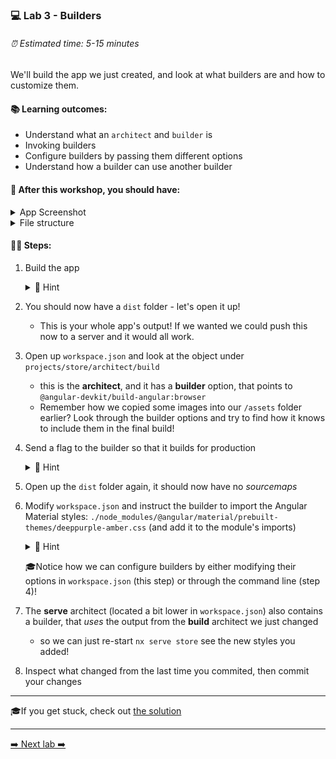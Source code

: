 ### 💻 Lab 3 - Builders

###### ⏰ Estimated time: 5-15 minutes

We'll build the app we just created, and look at what builders are and how to customize them.

#### 📚 Learning outcomes:

- Understand what an `architect` and `builder` is
- Invoking builders
- Configure builders by passing them different options
- Understand how a builder can use another builder

#### 📲 After this workshop, you should have:

<details>
  <summary>App Screenshot</summary>
  <img src="../assets/lab3_screenshot.png" width="500" alt="screenshot of lab3 result">
</details>

<details>
  <summary>File structure</summary>
  <img src="../assets/lab3_directory-structure.png" height="700" alt="lab3 file structure">
</details>

#### 🏋️‍♀️ Steps:

1. Build the app

   <details>
   <summary>🐳 Hint</summary>
   <img src="../assets/lab3_build_cmds.png" alt="Nx builder command structure">
   </details>

2. You should now have a `dist` folder - let's open it up!
   - This is your whole app's output! If we wanted we could push this now to a server and it would all work.
3. Open up `workspace.json` and look at the object under `projects/store/architect/build`
   - this is the **architect**, and it has a **builder** option, that points to `@angular-devkit/build-angular:browser`
   - Remember how we copied some images into our `/assets` folder earlier? Look through the builder options and try to find how it knows to include them in the final build!
4. Send a flag to the builder so that it builds for production

   <details>
   <summary>🐳 Hint</summary>

   `--configuration=production`

   </details>

5. Open up the `dist` folder again, it should now have no _sourcemaps_
6. Modify `workspace.json` and instruct the builder to import the Angular Material styles: `./node_modules/@angular/material/prebuilt-themes/deeppurple-amber.css` (and add it to the module's imports)

   <details>
    <summary>🐳 Hint</summary>
    
    Add it to: `"styles": ["apps/store/src/styles.css"]`
   </details>

   🎓Notice how we can configure builders by either modifying their options in `workspace.json` (this step) or through the command line (step 4)!

7. The **serve** architect (located a bit lower in `workspace.json`) also contains a builder, that _uses_ the output from the **build** architect we just changed
   - so we can just re-start `nx serve store` see the new styles you added!
8. Inspect what changed from the last time you commited, then commit your changes

---

🎓If you get stuck, check out [the solution](SOLUTION.md)

---

[➡️ Next lab ➡️](../lab4/LAB.md)
